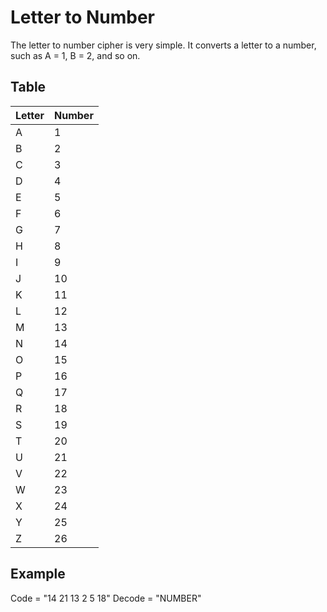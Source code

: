 # Letter to Number
The letter to number cipher is very simple. It converts a letter to a number, such as A = 1, B = 2, and so on.

## Table
|  Letter   | Number  |
|  ----  | ----  |
| A  | 1 |
| B  | 2 |
| C  | 3 |
| D  | 4 |
| E  | 5 |
| F  | 6 |
| G  | 7 |
| H  | 8 |
| I  | 9 |
| J  | 10 |
| K  | 11 |
| L  | 12 |
| M  | 13 |
| N  | 14 |
| O  | 15 |
| P  | 16 |
| Q  | 17 |
| R  | 18 |
| S  | 19 |
| T  | 20 |
| U  | 21 |
| V  | 22 |
| W  | 23 |
| X  | 24 |
| Y  | 25 |
| Z  | 26 |

## Example
Code = "14 21 13 2 5 18"
Decode = "NUMBER"
